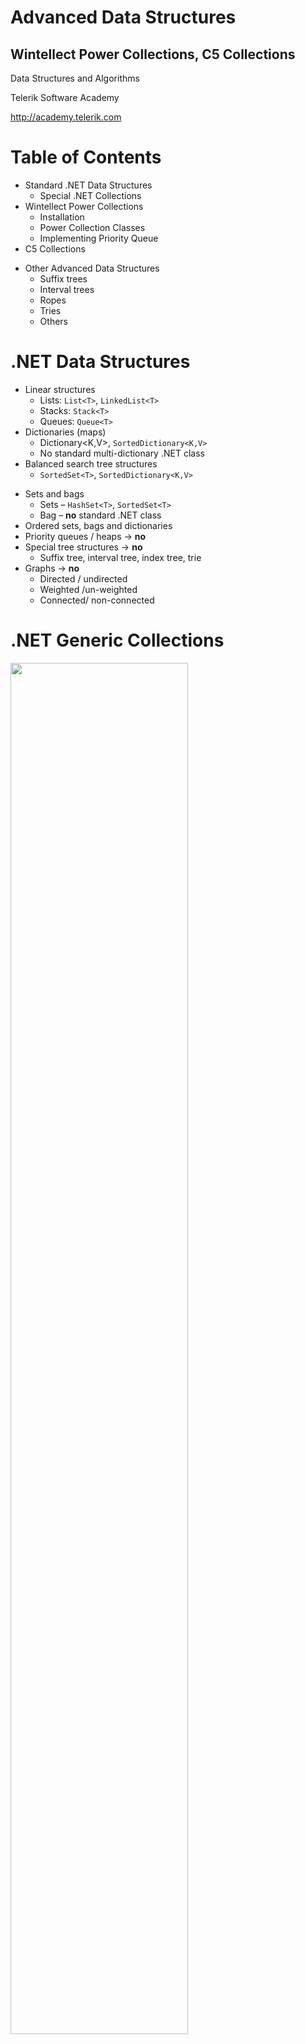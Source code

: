 <!-- attr: { id:'title', class:'slide-title', hasScriptWrapper:true } -->
# Advanced Data Structures
## Wintellect Power Collections, C5 Collections

<div class="signature">
    <p class="signature-course">Data Structures and Algorithms</p>
    <p class="signature-initiative">Telerik Software Academy</p>
    <a href="http://academy.telerik.com" class="signature-link">http://academy.telerik.com</a>
</div>

<!-- attr: { class:'table-of-contents' } -->
# Table of Contents
* Standard .NET Data Structures
  * Special .NET Collections
* Wintellect Power Collections
  * Installation
  * Power Collection Classes
  * Implementing Priority Queue
* C5 Collections

<!-- attr: { class:'table-of-contents', showInPresentation:true } -->
<!-- # Table of Contents -->
* Other Advanced Data Structures
  * Suffix trees
  * Interval trees
  * Ropes
  * Tries
  * Others


<!-- section start -->
<!-- attr: { class:'slide-section', showInPresentation:true } -->
<!-- # Standard .NETData Structures
## Built-In .NET Data Structure Implementations -->


<!-- attr: { hasScriptWrapper:true } -->
# .NET Data Structures
* Linear structures
  * Lists: `List<T>`, `LinkedList<T>`
  * Stacks: `Stack<T>`
  * Queues: `Queue<T>`
* Dictionaries (maps)
  * Dictionary<K,V>, `SortedDictionary<K,V>`
  * No standard multi-dictionary .NET class
* Balanced search tree structures
  * `SortedSet<T>`, `SortedDictionary<K,V>`


<!-- attr: { showInPresentation:true, hasScriptWrapper:true, style:'font-size:0.95em' } -->
<!-- # .NET Data Structures -->
* Sets and bags
  * Sets – `HashSet<T>`, `SortedSet<T>`
  * Bag – **no** standard .NET class
* Ordered sets, bags and dictionaries
* Priority queues / heaps &rarr; **no**
* Special tree structures &rarr; **no**
  * Suffix tree, interval tree, index tree, trie
* Graphs &rarr; **no**
  * Directed / undirected
  * Weighted /un-weighted
  * Connected/ non-connected


<!-- attr: { hasScriptWrapper:true } -->
# .NET Generic Collections
<img class="slide-image" src="imgs/generic-collections.png" style="width:75%; left:10%" />


<!-- attr: { hasScriptWrapper:true } -->
# .NET Untyped Collections
<img class="slide-image" src="imgs/untyped-collections.png" style="width:75%; left:10%" />


<!-- attr: { hasScriptWrapper:true, style:'font-size:0.9em' } -->
# Special .NET Collections
* `Collection<T>`
  * Inheritable `IList<T>`, virtual `Add()` / `Remove()`
* `ObservableCollection<T>`
* Event CollectionChanged
* `IReadOnlyCollection<T>`
  * Supports only `Count` and `GetEnumerator()`
* `IReadOnlyList<T>`
  * Supports only `Count`, `[]` and `GetEnumerator()`
* Concurrent collections (thread-safe)
  * `BlockingCollection<T>`
  * ` ConcurrentBag<T>`, …


<!-- attr: { class:'slide-section demo', showInPresentation:true } -->
<!-- # Special .NET Collections -->
##  [Demo]()


<!-- attr: { class:'slide-section', showInPresentation:true } -->
<!-- # Wintellect Power Collections
## Open Source C# Implementation of All Major Data Structures: Lists, Sets, Bags, Dictionaries, etc. -->


<!-- attr: { showInPresentation:true, hasScriptWrapper:true, style:'font-size:1em' } -->
# Wintellect Power Collections
* Wintellect Power Collections is powerful open-source data structure library
* Download: http://powercollections.codeplex.com
* Installing Power Collections in Visual Studio
* Use NuGet package manager


<!-- attr: { id:'', class:'', showInPresentation:true, hasScriptWrapper:true, style:'font-size:1em' } -->
# Power Collections Classes
* Bag<T>
* A bag (multi-set) based on hash-table
* Unordered collection (with duplicates)
* Add / Find / Remove work in time O(1)
* T should provide Equals() and GetHashCode()
* OrderedBag<T>
* A bag (multi-set) based on balanced search tree
* Add / Find / Remove work in time O(log(N))
* T should implement IComparable<T>


<!-- attr: { id:'', class:'', showInPresentation:true, hasScriptWrapper:true, style:'font-size:1em' } -->
# Power Collections Classes (2)
* Set<T>
* A set based on hash-table (no duplicates)
* Add / Find / Remove work in time O(1)
* Like .NET’s HashSet<T>
* OrderedSet<T>
* A set based on balanced search tree (red-black)
* Add / Find / Remove work in time O(log(N))
* Like .NET’s SortedSet<T>
* Provides fast .Range(from, to) operation


<!-- attr: { id:'', class:'', showInPresentation:true, hasScriptWrapper:true, style:'font-size:1em' } -->
# Power Collections Classes (3)
* MultiDictionary<TKey, TValue>
* A dictionary (map) implemented by hash-table
* Allows duplicates (configurable)
* Add / Find / Remove work in time O(1)
* Like Dictionary<TKey, List<TValue>>
* OrderedDictionary<TKey, TValue> / OrderedMultiDictionary<TKey, TValue>
* A dictionary based on balanced search tree
* Add / Find / Remove work in time O(log(N))
* Provides fast .Range(from, to) operation


<!-- attr: { id:'', class:'', showInPresentation:true, hasScriptWrapper:true, style:'font-size:1em' } -->
# Power Collections Classes (4)
* Deque<T>
* Double-ended queue (deque)
* BigList<T>
* Editable sequence of indexed items
* Like List<T> but provides
* Fast Insert / Delete operations (at any position)
* Fast Copy / Concat / Sub-range operations
* Implemented by the data structure "Rope"
* Special kind of balanced binary tree: http://en.wikipedia.org/wiki/Rope_(data_structure)


<!-- attr: { id:'', class:'', showInPresentation:true, hasScriptWrapper:true, style:'font-size:1em' } -->
## Wintellect Power Collections
# [Demo]()


<!-- attr: { id:'', class:'', showInPresentation:true, hasScriptWrapper:true, style:'font-size:1em' } -->
# Priority Queue
* What is a "priority queue"?
* Data structure to efficiently support finding the item with the highest priority
* Like a queue, but with priorities
*  The basic operations
* Enqueue(T element)
* Dequeue() &rarr; T
* There is no build-in priority queue in .NET
* See the data structure "binary heap"
* Can be implemented also by OrderedBag<T>


<!-- attr: { id:'', class:'', showInPresentation:true, hasScriptWrapper:true, style:'font-size:1em' } -->
# Priority Queue Implementation
class PriorityQueue<T> where T : IComparable<T>
{
   private OrderedBag<T> queue;
   public int Count 
   {
      get { return this.queue.Count; }
   }
   public PriorityQueue()
   {
      this.queue = new OrderedBag<T>();   
   }
   public void Enqueue(T element)
   {
      this.queue.Add(element);
   }
   public T Dequeue()
   {
      return this.queue.RemoveFirst();
   }
}


<!-- attr: { id:'', class:'', showInPresentation:true, hasScriptWrapper:true, style:'font-size:1em' } -->
# Priority Queue
## Live Demo


<!-- attr: { id:'', class:'', showInPresentation:true, hasScriptWrapper:true, style:'font-size:1em' } -->
# Advanced Data Structures
## Suffix Trees, Interval Trees, Tries, Ropes, Heaps, …


<!-- attr: { id:'', class:'', showInPresentation:true, hasScriptWrapper:true, style:'font-size:1em' } -->
# Advanced Data Structures
* Suffix tree (position tree)
* Represents the suffixes of given string
* Used to implement fast search in string
* Trie (prefix tree)
* Special tree structure used for fastmulti-pattern matching
* Rope
* Balanced tree structure for indexeditems with fast inserts / delete
* Allows fast string edit operations


<!-- attr: { id:'', class:'', showInPresentation:true, hasScriptWrapper:true, style:'font-size:1em' } -->
# Advanced Data Structures (2)
* Interval tree
* Keeps intervals [a…b] in ordered balanced tree
* Allows to efficiently find all intervals that overlap with any given interval or point
* Binary heap, Fibonacci heap
* Special tree-like data structures toefficiently implement a priority queue
* Index trees
* Used to keep sorted indices of database records
* B-tree, B+ tree, T-tree


<!-- attr: { id:'', class:'', showInPresentation:true, hasScriptWrapper:true, style:'font-size:1em' } -->
# C5 Collections
- Open Source Generic Collection Library for C#


<!-- attr: { id:'', class:'', showInPresentation:true, hasScriptWrapper:true, style:'font-size:1em' } -->
# C5 Collections
* What are "C5 Collections"?
* C5 Generic Collection Library for C# and CLI
* Open-Source Data Structures Library for .NET
* http://www.itu.dk/research/c5/
* Have solid documentation (book) – http://www.itu.dk/research/c5/latest/ITU-TR-2006-76.pdf
* The C5 library defines its own interfaces like IEnumerable<T>, IIndexed<T>, IIndexedSorted<T>, etc.


<!-- attr: { id:'', class:'', showInPresentation:true, hasScriptWrapper:true, style:'font-size:1em' } -->
# C5 Collection Classes


<!-- attr: { id:'', class:'', showInPresentation:true, hasScriptWrapper:true, style:'font-size:1em' } -->
# C5 Collection Classes
* Classical collection classes
* ArrayList<T>, LinkedList<T>, CircularQueue<T>, HashSet<T>, TreeSet<T>, HashBag<T>, TreeBag<T>
* HashedArrayList<T>
* Combination of indexed list + hash-table
* Fast Add / Find / indexer [] &rarr; O(1)
* IntervalHeap<T>
* Efficient double-ended priority queue


<!-- attr: { id:'', class:'', showInPresentation:true, hasScriptWrapper:true, style:'font-size:1em' } -->
# Advanced Data Structures
* http://academy.telerik.com


<!-- attr: { id:'', class:'', showInPresentation:true, hasScriptWrapper:true, style:'font-size:1em' } -->
# Exercises
* Implement a class PriorityQueue<T> based on the data structure "binary heap".
* Write a program to read a large collection of products (name + price) and efficiently find the first 20 products in the price range [a…b]. Test for 500 000 products and 10 000 price searches.
* Hint: you may use OrderedBag<T> and sub-ranges.
* Write a program that finds a set of words (e.g. 1000 words) in a large text (e.g. 100 MB text file). Print how many times each word occurs in the text.
* Hint: you may find a C# trie in Internet.